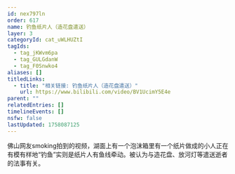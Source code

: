 ```yaml
---
id: nex797ln
order: 617
name: 钓鱼纸片人（造花盘遣送）
layer: 3
categoryId: cat_uWLHUZtI
tagIds:
  - tag_jKWvm6pa
  - tag_GULGdanW
  - tag_F0Snwko4
aliases: []
titledLinks:
  - title: "相关链接: 钓鱼纸片人（造花盘遣送）"
    url: https://www.bilibili.com/video/BV1UcimY5E4e
parent: ""
relatedEntries: []
timelineEvents: []
nsfw: false
lastUpdated: 1758087125
---
```


佛山网友smoking拍到的视频，湖面上有一个泡沫箱里有一个纸片做成的小人正在有模有样地“钓鱼”实则是纸片人有鱼线牵动。被认为与造花盘、放河灯等遣送逝者的法事有关。